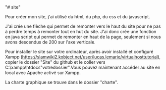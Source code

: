 "# site" 

Pour créer mon site, j'ai utilisé du html, du php, du css et du javascript.

J'ai crée une flèche qui permet de remonter vers le haut du site pour ne pas à perdre temps à remonter tout en hut du site.
J'ai donc crée une fonction en java script qui permet de remonter en haut de la page, seulement si nous avons descendus de 200 sur l'axe verticale.


Pour installer le site sur votre ordinateur, après avoir installé et configuré Xampp (https://slamwiki2.kobject.net/user/lucas.lemarie/virtualhosttutorial), 
copier le dossier "Site" du github et le coller vers C:\xampp\htdocs\"votredossier".Vous pouvez maintenant accéder au site en local 
avec Apache activé sur Xampp.

La charte graphique  se trouve dans le dossier "charte".